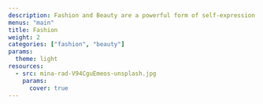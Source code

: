 ```yaml
---
description: Fashion and Beauty are a powerful form of self-expression. This category documents style through inspiring shots of street fashion, skincare products, avant-garde editorial photographs, and more.
menus: "main"
title: Fashion
weight: 2
categories: ["fashion", "beauty"]
params:
  theme: light
resources:
  - src: mina-rad-V94CguEmeos-unsplash.jpg
    params:
      cover: true
---
```

